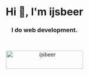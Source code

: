 <h1 align="center">Hi 👋, I'm ijsbeer</h1>
<h3 align="center">I do web development.</h3>

<br>

<p align="center"><a align="center" href="https://www.buymeacoffee.com/ijsbeer"> <img align="center" src="https://cdn.buymeacoffee.com/buttons/v2/default-yellow.png" height="50" width="210" alt="ijsbeer" /></a></p>
